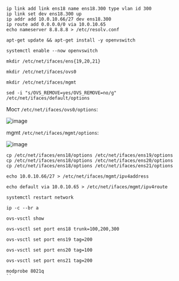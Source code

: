 
```
ip link add link ens18 name ens18.300 type vlan id 300
ip link set dev ens18.300 up
ip addr add 10.0.10.66/27 dev ens18.300
ip route add 0.0.0.0/0 via 10.0.10.65
echo nameserver 8.8.8.8 > /etc/resolv.conf
```

```
apt-get update && apt-get install -y openvswitch
```

```
systemctl enable --now openvswitch
```

```
mkdir /etc/net/ifaces/ens{19,20,21}
```

```
mkdir /etc/net/ifaces/ovs0
```

```
mkdir /etc/net/ifaces/mgmt
```

```
sed -i "s/OVS_REMOVE=yes/OVS_REMOVE=no/g" /etc/net/ifaces/default/options
```
Мост `/etc/net/ifaces/ovs0/options`:

![image](https://github.com/abdurrah1m/Professionals_2024/assets/148451230/6b3421b9-9260-47d7-a61e-a3ded4399557)


mgmt `/etc/net/ifaces/mgmt/options`:

![image](https://github.com/abdurrah1m/Professionals_2024/assets/148451230/8720b7e7-dd56-4116-aa44-13e586f31c70)


```
cp /etc/net/ifaces/ens18/options /etc/net/ifaces/ens19/options
cp /etc/net/ifaces/ens18/options /etc/net/ifaces/ens20/options
cp /etc/net/ifaces/ens18/options /etc/net/ifaces/ens21/options
```

```
echo 10.0.10.66/27 > /etc/net/ifaces/mgmt/ipv4address
```
```
echo default via 10.0.10.65 > /etc/net/ifaces/mgmt/ipv4route
```

```
systemctl restart network
```

```
ip -c --br a
```
```
ovs-vsctl show
```

```
ovs-vsctl set port ens18 trunk=100,200,300
```

```
ovs-vsctl set port ens19 tag=200
```

```
ovs-vsctl set port ens20 tag=100
```

```
ovs-vsctl set port ens21 tag=200
```

```
modprobe 8021q
``
